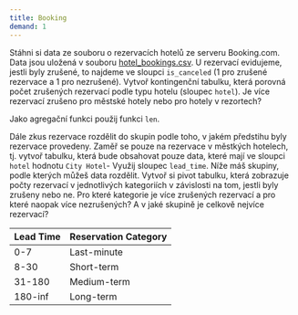 ```yaml
---
title: Booking
demand: 1
---
```


Stáhni si data ze souboru o rezervacích hotelů ze serveru Booking.com. Data jsou uložená v souboru [hotel_bookings.csv](assets/hotel_bookings.csv). U rezervací evidujeme, jestli byly zrušené, to najdeme ve sloupci `is_canceled` (1 pro zrušené rezervace a 1 pro nezrušené). Vytvoř kontingenční tabulku, která porovná počet zrušených rezervací podle typu hotelu (sloupec `hotel`). Je více rezervací zrušeno pro městské hotely nebo pro hotely v rezortech?

Jako agregační funkci použij funkci `len`. 

Dále zkus rezervace rozdělit do skupin podle toho, v jakém předstihu byly rezervace provedeny. Zaměř se pouze na rezervace v městkých hotelech, tj. vytvoř tabulku, která bude obsahovat pouze data, které mají ve sloupci `hotel` hodnotu `City Hotel`- Využij sloupec `lead_time`. Níže máš skupiny, podle kterých můžeš data rozdělit. Vytvoř si pivot tabulku, která zobrazuje počty rezervací v jednotlivých kategoriích v závislosti na tom, jestli byly zrušeny nebo ne. Pro které kategorie je více zrušených rezervací a pro které naopak více nezrušených? A v jaké skupině je celkově nejvíce rezervací?

| Lead Time              | Reservation Category    |
|------------------------|-------------------------|
| 0-7                    | Last-minute             |
| 8-30                   | Short-term              |
| 31-180                 | Medium-term             |
| 180-inf                | Long-term               |

